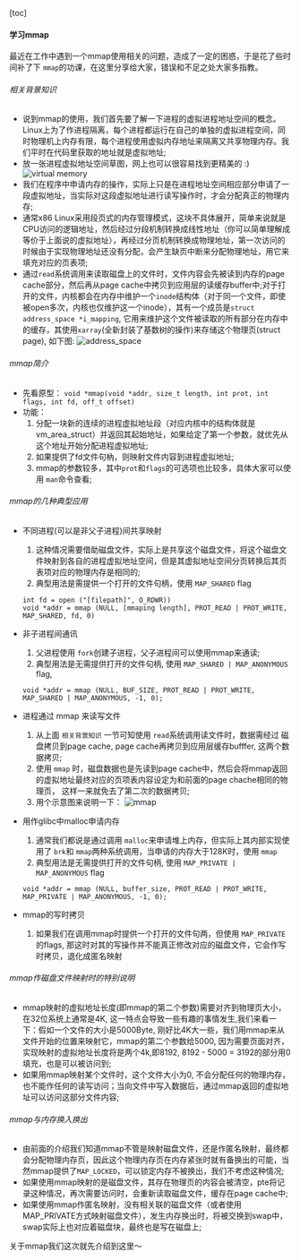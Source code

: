 [toc]
#### 学习mmap

   最近在工作中遇到一个mmap使用相关的问题，造成了一定的困惑，于是花了些时间补了下 `mmap`的功课，在这里分享给大家，错误和不足之处大家多指教。
   
###### 相关背景知识
* 说到mmap的使用，我们首先要了解一下进程的虚拟进程地址空间的概念。Linux上为了作进程隔离，每个进程都运行在自己的单独的虚拟进程空间，同时物理机上内存有限，每个进程使用虚拟内存地址来隔离又共享物理内存。我们平时在代码里获取的地址就是虚拟地址;
* 放一张进程虚拟地址空间草图，网上也可以很容易找到更精美的 :)
 ![virtual memory](file:///home/lw/下载/5e6793157b730fab2ff932dbfcc0a0183.jpg)
* 我们在程序中申请内存的操作，实际上只是在进程地址空间相应部分申请了一段虚拟地址，当实际对这段虚拟地址进行读写操作时，才会分配真正的物理内存;
* 通常x86 Linux采用段页式的内存管理模式，这块不具体展开，简单来说就是CPU访问的逻辑地址，然后经过分段机制转换成线性地址（你可以简单理解成等价于上面说的虚拟地址），再经过分页机制转换成物理地址，第一次访问的时候由于实现物理地址还没有分配，会产生缺页中断来分配物理地址，用它来填充对应的页表项;
* 通过`read`系统调用来读取磁盘上的文件时，文件内容会先被读到内存的page cache部分，然后再从page cache中拷贝到应用层的读缓存buffer中;对于打开的文件，内核都会在内存中维护一个`inode`结构体（对于同一个文件，即使被open多次，内核也仅维护这一个inode），其有一个成员是`struct address_space *i_mapping`, 它用来维护这个文件被读取的所有部分在内存中的缓存，其使用`xarray`(全新封装了基数树的操作)来存储这个物理页(struct page), 如下图:
 ![address_space](file:///home/lw/下载/048bffd2fdbba353a06eef23bcbde3e8.jpg)

###### mmap简介
* 先看原型： `void *mmap(void *addr, size_t length, int prot, int flags, int fd, off_t offset)`
* 功能： 
  1. 分配一块新的连续的进程虚拟地址段（对应内核中的结构体就是 vm_area_struct）并返回其起始地址，如果给定了第一个参数，就优先从这个地址开始分配进程虚拟地址;
  2. 如果提供了fd文件句枘，则映射文件内容到进程虚拟地址;
  3. mmap的参数较多，其中`prot`和`flags`的可选项也比较多，具体大家可以使用 `man`命令查看;

###### mmap的几种典型应用
* 不同进程(可以是非父子进程)间共享映射
  1. 这种情况需要借助磁盘文件，实际上是共享这个磁盘文件，将这个磁盘文件映射到各自的进程虚拟地址空间，但是其虚拟地址空间分页转换后其页表项对应的物理内存是相同的;
  2. 典型用法是需提供一个打开的文件句柄，使用 `MAP_SHARED` flag
  ```
  int fd = open ("[filepath]", O_RDWR))
  void *addr = mmap (NULL, [mmaping length], PROT_READ | PROT_WRITE, MAP_SHARED, fd, 0)
  ```

* 非子进程间通讯 
  1. 父进程使用 `fork`创建子进程，父子进程间可以使用mmap来通读;
  2. 典型用法是无需提供打开的文件句柄, 使用 `MAP_SHARED | MAP_ANONYMOUS` flag, 
  ```
  void *addr = mmap (NULL, BUF_SIZE, PROT_READ | PROT_WRITE, MAP_SHARED | MAP_ANONYMOUS, -1, 0);
  ```
  
* 进程通过 mmap 来读写文件
  1. 从上面 `相关背景知识` 一节可知使用 `read`系统调用读文件时，数据需经过 磁盘拷贝到page cache, page cache再拷贝到应用层缓存bufffer, 这两个数据拷贝;
  2. 使用 `mmap` 时，磁盘数据也是先读到page cache中，然后会将mmap返回的虚拟地址最终对应的页项表内容设定为和前面的page chache相同的物理页， 这样一来就免去了第二次的数据拷贝;
  3. 用个示意图来说明一下：
  ![mmap](file:///home/lw/下载/47e79c5a782b3f6c756725eb9e7f0c51.jpg)

* 用作glibc中malloc申请内存
  1. 通常我们都说是通过调用 `malloc`来申请堆上内存，但实际上其内部实现使用了 `brk`和 `mmap`两种系统调用，当申请的内存大于128K时，使用 `mmap`
  2. 典型用法是无需提供打开的文件句柄, 使用 `MAP_PRIVATE | MAP_ANONYMOUS` flag
  ```
  void *addr = mmap (NULL, buffer_size, PROT_READ | PROT_WRITE, MAP_PRIVATE | MAP_ANONYMOUS, -1, 0);
  ```
  
* mmap的写时拷贝
  1. 如果我们在调用mmap时提供一个打开的文件句两，但使用 `MAP_PRIVATE`的flags, 那这时对其的写操作并不能真正修改对应的磁盘文件，它会作写时拷贝，退化成匿名映射

###### mmap作磁盘文件映射时的特别说明
* mmap映射的虚拟地址长度(即mmap的第二个参数)需要对齐到物理页大小，在32位系统上通常是4K, 这一特点会导致一些有趣的事情发生,我们来看一下：假如一个文件的大小是5000Byte, 刚好比4K大一些，我们用mmap来从文件开始的位置来映射它，mmap的第二个参数给5000, 因为需要页面对齐，实现映射的虚拟地址长度将是两个4k,即8192, 8192 - 5000 = 3192的部分用0填充，也是可以被访问到;
* 如果用mmap映射某个文件时，这个文件大小为0, 不会分配任何的物理内存，也不能作任何的读写访问；当向文件中写入数据后，通过mmap返回的虚拟地址可以访问这部分文件内容;

###### mmap与内存换入换出
* 由前面的介绍我们知道mmap不管是映射磁盘文件，还是作匿名映射，最终都会分配物理内存页，因此这个物理内存页在内存紧张时就有备换出的可能，当然mmap提供了`MAP_LOCKED`，可以锁定内存不被换出，我们不考虑这种情况;
* 如果使用mmap映射的是磁盘文件，其存在物理页的内容会被清空，pte将记录这种情况，再次需要访问时，会重新读取磁盘文件，缓存在page cache中;
* 如果使用mmap作匿名映射，没有相关联的磁盘文件（或者使用MAP_PRIVATE方式映射磁盘文件），发生内存换出时，将被交换到swap中，swap实际上也对应着磁盘块，最终也是写在磁盘上;

关于mmap我们这次就先介绍到这里～